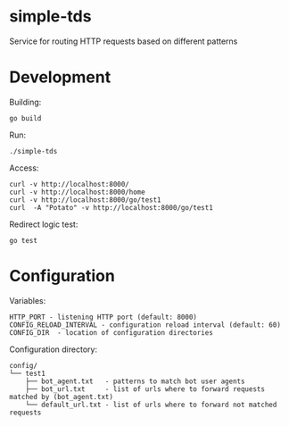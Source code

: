 # simple-tds

Service for routing HTTP requests based on different patterns


# Development

Building:
```
go build
```

Run:
```
./simple-tds
```

Access:
```
curl -v http://localhost:8000/
curl -v http://localhost:8000/home
curl -v http://localhost:8000/go/test1
curl  -A "Potato" -v http://localhost:8000/go/test1
```

Redirect logic test:
```
go test
```

# Configuration

Variables:
```
HTTP_PORT - listening HTTP port (default: 8000)
CONFIG_RELOAD_INTERVAL - configuration reload interval (default: 60)
CONFIG_DIR  - location of configuration directories
```

Configuration directory:
```
config/
└── test1
    ├── bot_agent.txt   - patterns to match bot user agents
    ├── bot_url.txt     - list of urls where to forward requests matched by (bot_agent.txt)
    └── default_url.txt - list of urls where to forward not matched requests

```

#
